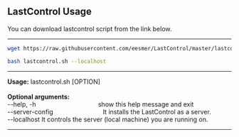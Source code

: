 ## LastControl Usage

You can download lastcontrol script from the link below.<br>

---

```bash
wget https://raw.githubusercontent.com/eesmer/LastControl/master/lastcontrol.sh
```
```bash
bash lastcontrol.sh --localhost
```
---

**Usage:** lastcontrol.sh [OPTION] <br>
<br>
**Optional arguments:**<br>
  --help, -h&emsp;&emsp;&emsp;&emsp;&emsp;&emsp;&emsp;&emsp;&emsp;&emsp;show this help message and exit <br>
  --server-config&emsp;&emsp;&emsp;&emsp;&emsp;&emsp;&emsp;&emsp;It installs the LastControl as a server. <br>
  --localhost            It controls the server (local machine) you are running on. <br>

----
